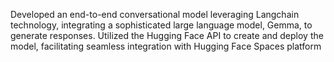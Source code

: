 Developed an end-to-end conversational model leveraging Langchain technology, 
integrating a sophisticated large language model, Gemma, to generate responses. 
Utilized the Hugging Face API to create and deploy the model, facilitating seamless integration with Hugging Face Spaces platform
